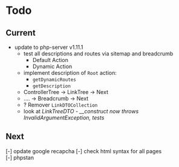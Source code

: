 # Todo

## Current

- update to php-server v1.11.1
  - test all descriptions and routes via sitemap and breadcrumb
    - Default Action
    - Dynamic Action
  - implement description of `Root` action:
    - `getDynamicRoutes`
    - `getDescription`
  - ControllerTree -> LinkTree -> Next
  - ....  -> Breadcrumb -> Next
  - ? Remover `LinkDTOCollection`
  - look at *LinkTreeDTO - __construct now throws InvalidArgumentException, tests*

## Next

[-] opdate google recapcha
[-] check html syntax for all pages  
[-] phpstan  

